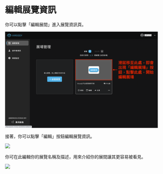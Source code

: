 # 編輯展覽資訊

你可以點擊「編輯展間」進入展覽資訊頁。

![](<../.gitbook/assets/image (2).png>)

接著，你可以點擊「編輯」按鈕編輯展覽資訊。

![](../.gitbook/assets/22.png)

你可在此編輯你的展覽名稱及描述，用來介紹你的展間讓其更容易被看見。

![](../.gitbook/assets/23.png)
